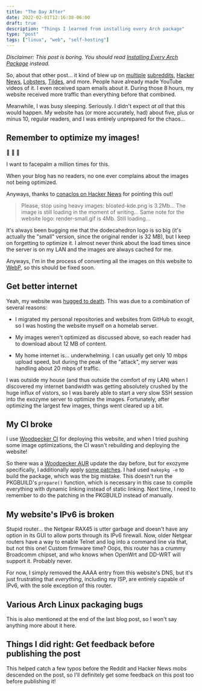 ```yaml
---
title: "The Day After"
date: 2022-02-01T12:16:38-06:00
draft: true
description: "Things I learned from installing every Arch package"
type: "post"
tags: ["linux", "web", "self-hosting"]
---
```



*Disclaimer: This post is boring. You should read [Installing Every Arch Package](/posts/installing-every-arch-package) instead.*

So, about that other post... it kind of blew up on [multiple](https://www.reddit.com/r/archlinux/comments/shj0qe/installing_every_arch_package/) [subreddits](https://www.reddit.com/r/linux/comments/shxq12/installing_every_arch_package/), [Hacker News](https://news.ycombinator.com/item?id=30160191), [Lobsters](https://lobste.rs/s/yjwniu/installing_every_arch_package), [Tildes](https://tildes.net/~comp/109h), and more. People have already made YouTube videos of it. I even received spam emails about it. During those 8 hours, my website received more traffic than everything before that combined.

Meanwhile, I was busy sleeping. Seriously. I didn't expect *at all* that this would happen. My website has (or more accurately, had) about five, plus or minus 10, regular readers, and I was entirely unprepared for the chaos...


## Remember to optimize my images!

🤦 🤦 🤦

I want to facepalm a million times for this.

When your blog has no readers, no one ever complains about the images not being optimized.

Anyways, thanks to [conaclos on Hacker News](https://news.ycombinator.com/item?id=30162049) for pointing this out!

> Please, stop using heavy images: bloated-kde.png is 3.2Mb... The image is still loading in the moment of writing... Same note for the website logo: render-small.gif is 4Mb. Still loading... 

It's always been bugging me that the dodecahedron logo is so big (it's actually the "small" version, since the original render is 32 MB), but I keep on forgetting to optimize it. I almost never think about the load times since the server is on my LAN and the images are always cached for me.

Anyways, I'm in the process of converting all the images on this website to [WebP](https://en.wikipedia.org/wiki/WebP), so this should be fixed soon.


## Get better internet

Yeah, my website was [hugged to death](https://en.wikipedia.org/wiki/Slashdot_effect). This was due to a combination of several reasons:

- I migrated my personal repositories and websites from GitHub to exogit, so I was hosting the website myself on a homelab server.

- My images weren't optimized as discussed above, so each reader had to download about 12 MB of content.

- My home internet is... underwhelming. I can usually get only 10 mbps upload speed, but during the peak of the "attack", my server was handling about 20 mbps of traffic.

I was outside my house (and thus outside the comfort of my LAN) when I discovered my internet bandwidth was getting absolutely crushed by the huge influx of vistors, so I was barely able to start a very slow SSH session into the exozyme server to optimize the images. Fortunately, after optimizing the largest few images, things went cleared up a bit.


## My CI broke

I use [Woodpecker CI](https://woodpecker-ci.org/) for deploying this website, and when I tried pushing some image optimizations, the CI wasn't rebuilding and deploying the website! 

So there was a [Woodpecker AUR](https://aur.archlinux.org/packages/woodpecker/) update the day before, but for exozyme specifically, I additionally apply [some patches](https://github.com/Ta180m/woodpecker). I had used `makepkg -e` to build the package, which was the big mistake. This doesn't run the PKGBUILD's `prepare()` function, which is necessary in this case to compile everything with dynamic linking instead of static linking. Next time, I need to remember to do the patching in the PKGBUILD instead of manually.


## My website's IPv6 is broken

Stupid router... the Netgear RAX45 is utter garbage and doesn't have any option in its GUI to allow ports through its IPv6 firewall. Now, older Netgear routers have a way to enable Telnet and log into a command line via that, but not this one! Custom firmware time? Oops, this router has a crummy Broadcomm chipset, and who knows when OpenWrt and DD-WRT will support it. Probably never.

For now, I simply removed the AAAA entry from this website's DNS, but it's just frustrating that *everything*, including my ISP, are entirely capable of IPv6, with the sole exception of this router.


## Various Arch Linux packaging bugs

This is also mentioned at the end of the last blog post, so I won't say anything more about it here.


## Things I did right: Get feedback before publishing the post

This helped catch a few typos before the Reddit and Hacker News mobs descended on the post, so I'll definitely get some feedback on this post too before publishing it!
